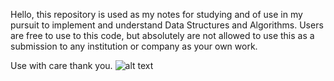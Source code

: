 Hello, this repository is used as my notes for studying and of use in my pursuit to implement and understand Data Structures and Algorithms. Users are free to use to this code, but absolutely are not allowed to use this as a submission to any institution or company as your own work. 

Use with care thank you.
![alt text](https://programmercave.com/assets/images/Memes-Linkedlist/llmeme6.jpg)